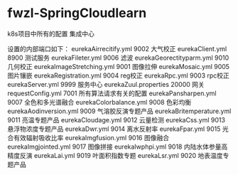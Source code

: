 # fwzl-SpringCloudlearn
k8s项目中所有的配置
  集成中心
  
设置的内部端口如下：
  eurekaAirrecitify.yml  9002   大气校正
  eurekaClient.yml   8900   测试服务
  eurekaFileter.yml   9006   滤波
  eurekaGeorectityparm.yml     9010   几何校正
  eurekaImageStretching.yml 9001  图像拉伸
  eurekaMosaic.yml 9005   图片镶嵌
  eurekaRegistration.yml  9004    reg校正
  eurekaRpc.yml 9003  rpc校正
  eurekaServer.yml  9999  服务中心
  eurekaZuul.properties 20000   网关
  requestConfig.yml 7001    所有算法请求有关的配置
  eurekaPansharpen.yml  9007  全色和多光谱融合 
  eurekaColorbalance.yml  9008  色彩均衡 
  eurekaAodinversion.yml  9009  气溶胶反演专题产品
  eurekaBritemperature.yml  9011 亮温专题产品
  eurekaCloudage.yml  9012  云量检测
  eurekaCss.yml   9013    悬浮物浓度专题产品
  eurekaDwr.yml   9014    离水反射率
  eurekaFpar.yml  9015    光合有效辐射吸收比率
  eurekaImgfusion.yml  9016 图像融合
  eurekaImgjointed.yml  9017    图像拼接
  eurekaIwphpi.yml  9018    内陆水体参量高精度反演
  eurekaLai.yml   9019    叶面积指数专题
  eurekaLsr.yml   9020  地表温度专题产品
